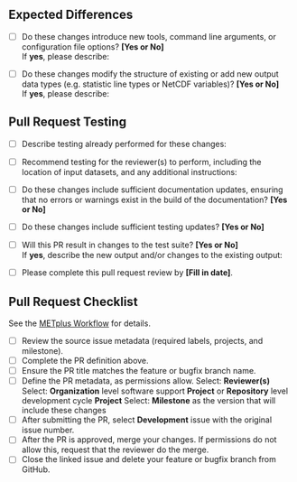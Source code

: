 ## Expected Differences ##

- [ ] Do these changes introduce new tools, command line arguments, or configuration file options? **[Yes or No]**</br>
If **yes**, please describe:</br>

- [ ] Do these changes modify the structure of existing or add new output data types (e.g. statistic line types or NetCDF variables)? **[Yes or No]**</br>
If **yes**, please describe:</br>

## Pull Request Testing ##

- [ ] Describe testing already performed for these changes:</br>

- [ ] Recommend testing for the reviewer(s) to perform, including the location of input datasets, and any additional instructions:</br>

- [ ] Do these changes include sufficient documentation updates, ensuring that no errors or warnings exist in the build of the documentation? **[Yes or No]**

- [ ] Do these changes include sufficient testing updates? **[Yes or No]**

- [ ] Will this PR result in changes to the test suite? **[Yes or No]**</br>
If **yes**, describe the new output and/or changes to the existing output:</br>

- [ ] Please complete this pull request review by **[Fill in date]**.</br>

## Pull Request Checklist ##
See the [METplus Workflow](https://metplus.readthedocs.io/en/latest/Contributors_Guide/github_workflow.html) for details.
- [ ] Review the source issue metadata (required labels, projects, and milestone).
- [ ] Complete the PR definition above.
- [ ] Ensure the PR title matches the feature or bugfix branch name.
- [ ] Define the PR metadata, as permissions allow.
Select: **Reviewer(s)**
Select: **Organization** level software support **Project** or **Repository** level development cycle **Project**
Select: **Milestone** as the version that will include these changes
- [ ] After submitting the PR, select **Development** issue with the original issue number.
- [ ] After the PR is approved, merge your changes. If permissions do not allow this, request that the reviewer do the merge.
- [ ] Close the linked issue and delete your feature or bugfix branch from GitHub.
